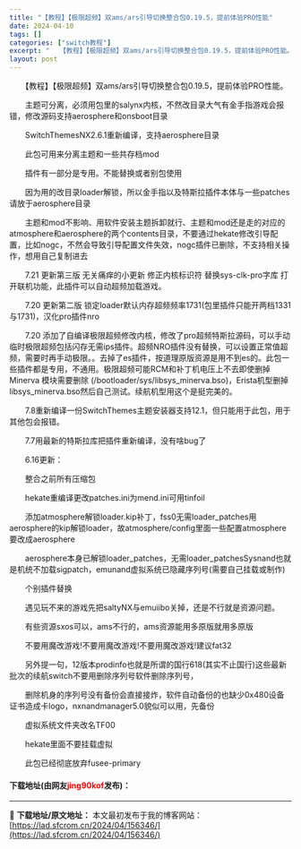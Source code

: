 ```yaml
---
title: "【教程】【极限超频】双ams/ars引导切换整合包0.19.5，提前体验PRO性能"
date: 2024-04-10
tags: []
categories: ["switch教程"]
excerpt: "　　【教程】【极限超频】双ams/ars引导切换整合包0.19.5，提前体验PRO性能。 　　主题可分离，必须用包里的salynx内核，不然改目录大气有金手指游戏会报错，修改源码支持aerosphere和onsboot目录 　　SwitchThemesNX2.6.1重新编译，支持aerosphere&hellip;"
layout: post
---
```


 <p>　　【教程】【极限超频】双ams/ars引导切换整合包0.19.5，提前体验PRO性能。</p> <p>　　主题可分离，必须用包里的salynx内核，不然改目录大气有金手指游戏会报错，修改源码支持aerosphere和onsboot目录</p> <p>　　SwitchThemesNX2.6.1重新编译，支持aerosphere目录</p> <p>　　此包可用来分离主题和一些共存档mod</p> <p>　　插件有一部分是专用。不能替换或者别包使用</p> <p>　　因为用的改目录loader解锁，所以金手指以及特斯拉插件本体与一些patches请放于aerosphere目录</p> <p>　　主题和mod不影响、用软件安装主题拆卸就行、主题和mod还是走的对应的atmosphere和aerosphere的两个contents目录，不要通过hekate修改引导配置，比如nogc，不然会导致引导配置文件失效，nogc插件已删除，不支持相关操作，想用自己复制进去</p> <p>　　7.21 更新第三版 无关痛痒的小更新 修正内核标识符 替换sys-clk-pro字库 打开联机功能，此插件可以自动超频加载游戏。</p> <p>　　7.20 更新第二版 锁定loader默认内存超频频率1731(包里插件只能开两档1331与1731)，汉化pro插件nro</p> <p>　　7.20 添加了自编译极限超频修改内核，修改了pro超频特斯拉源码，可以手动临时极限超频包括闪存无需ips插件。超频NRO插件没有替换，可以设置正常值超频，需要时再手动极限。。去掉了es插件，按道理原版资源是用不到es的。此包一些插件都是专用，不通用。极限超频可能RCM和补丁机电压上不去即使删掉Minerva 模块需要删除 (/bootloader/sys/libsys_minerva.bso)，Erista机型删掉libsys_minerva.bso然后自己测试。续航机型用这个是挺完美的。</p> <p>　　7.8重新编译一份SwitchThemes主题安装器支持12.1，但只能用于此包，用于其他包会报错。</p> <p>　　7.7用最新的特斯拉库把插件重新编译，没有啥bug了</p> <p>　　6.16更新：</p> <p>　　整合之前所有压缩包</p> <p>　　hekate重编译更改patches.ini为mend.ini可用tinfoil</p> <p>　　添加atmosphere解锁loader.kip补丁，fss0无需loader_patches用aerosphere的kip解锁loader，故atmosphere/config里面一些配置atmosphere要改成aerosphere</p> <p>　　aerosphere本身已解锁loader_patches，无需loader_patchesSysnand也就是机统不加载sigpatch，emunand虚拟系统已隐藏序列号(需要自己挂载或制作)</p> <p>　　个别插件替换</p> <p>　　遇见玩不来的游戏先把saltyNX与emuiibo关掉，还是不行就是资源问题。</p> <p>　　有些资源sxos可以，ams不行的，ams资源能用多原版就用多原版</p> <p>　　不要用魔改游戏!不要用魔改游戏!不要用魔改游戏!建议fat32</p> <p>　　另外提一句，12版本prodinfo也就是所谓的国行618(其实不止国行)这些最新批次的续航switch不要用删除序列号软件删除序列号，</p> <p>　　删除机身的序列号没有备份会直接接炸，软件自动备份的也缺少0x480设备证书造成卡logo，nxnandmanager5.0貌似可以用，先备份</p> <p>　　虚拟系统文件夹改名TF00</p> <p>　　hekate里面不要挂载虚拟</p> <p>　　此包已经彻底放弃fusee-primary</p> <p><h4>下载地址(由网友<font color="red">jing90kof</font>发布)：</h4></p> 

---
📖 **下载地址/原文地址：** 本文最初发布于我的博客网站：[https://lad.sfcrom.cn/2024/04/156346/](https://lad.sfcrom.cn/2024/04/156346/)
